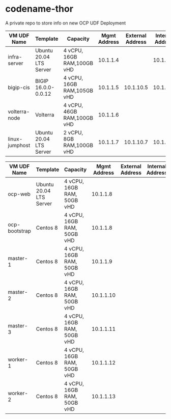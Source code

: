 # codename-thor
A private repo to store info on new OCP UDF Deployment

| VM UDF Name    | Template                | Capacity                   | Mgmt Address   | External Address | Internal Address|
|----------------|-------------------------|--------------------------- |----------------|------------------|-----------------|
| infra-server   | Ubuntu 20.04 LTS Server | 4 vCPU, 16GB RAM,100GB vHD | 10.1.1.4       |                  | 10.1.20.4       |
| bigip-cis      | BIGIP 16.0.0-0.0.12     | 4 vCPU, 16GB RAM,105GB vHD | 10.1.1.5       | 10.1.10.5        | 10.1.20.5       |
| volterra-node  | Volterra                | 4 vCPU, 46GB RAM,100GB vHD | 10.1.1.6       |                  |                 |
| linux-jumphost | Ubuntu 20.04 LTS Server | 2 vCPU,  8GB RAM,100GB vHD | 10.1.1.7       | 10.1.10.7        | 10.1.20.7       |

| VM UDF Name    | Template                | Capacity                   | Mgmt Address   | External Address | Internal Address|
|----------------|-------------------------|--------------------------- |----------------|------------------|-----------------|
| ocp-web        | Ubuntu 20.04 LTS Server | 4 vCPU, 16GB RAM, 50GB vHD | 10.1.1.8       |                  |                 |
| ocp-bootstrap  | Centos 8                | 4 vCPU, 16GB RAM, 50GB vHD | 10.1.1.8       |                  |                 |
| master-1       | Centos 8                | 4 vCPU, 16GB RAM, 50GB vHD | 10.1.1.9       |                  |                 |
| master-2       | Centos 8                | 4 vCPU, 16GB RAM, 50GB vHD | 10.1.1.10      |                  |                 |
| master-3       | Centos 8                | 4 vCPU, 16GB RAM, 50GB vHD | 10.1.1.11      |                  |                 |
| worker-1       | Centos 8                | 4 vCPU, 16GB RAM, 50GB vHD | 10.1.1.12      |                  |                 |
| worker-2       | Centos 8                | 4 vCPU, 16GB RAM, 50GB vHD | 10.1.1.13      |                  |                 |

